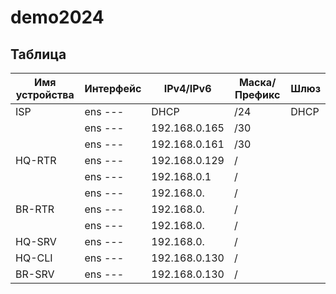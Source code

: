 # demo2024

## Таблица
| Имя устройства | Интерфейс | IPv4/IPv6     | Маска/Префикс | Шлюз          |
| -------------  | --------- | ------------- | ------------- | ------------- | 
| ISP            | ens ---   | DHCP          | /24           | DHCP          |
|                | ens ---   | 192.168.0.165 | /30           |               |
|                | ens ---   | 192.168.0.161 | /30           |               |
| HQ-RTR         | ens ---   | 192.168.0.129 | /             |               |
|                | ens ---   | 192.168.0.1   | /             |               |
|                | ens   --- | 192.168.0.    | /             |               |
| BR-RTR         | ens ---   | 192.168.0.    | /             |               |
|                | ens ---   | 192.168.0.    | /             |               |
| HQ-SRV         | ens ---   | 192.168.0.    | /             |               |
| HQ-CLI         | ens ---   | 192.168.0.130 | /             |               |
| BR-SRV         | ens ---   | 192.168.0.130 | /             |               |
